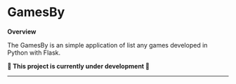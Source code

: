 # GamesBy

**Overview**

The GamesBy is an simple application of list any games developed in Python with Flask.

**:construction: This project is currently under development :construction:**

---
